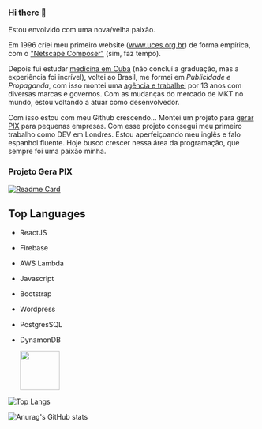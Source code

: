 ### Hi there 👋

Estou envolvido com uma nova/velha paixão.

Em 1996 criei meu primeiro website (www.uces.org.br) de forma empírica, com o ["Netscape Composer"](https://pt.wikipedia.org/wiki/Netscape_Composer) (sim, faz tempo).

Depois fui estudar [medicina em Cuba](https://pt.wikipedia.org/wiki/Escuela_Latinoamericana_de_Medicina) (não concluí a graduação, mas a experiência foi incrível), voltei ao Brasil, me formei em _Publicidade e Propaganda_, com isso montei uma [agência e trabalhei](https://www.dubcom.com.br) por 13 anos com diversas marcas e governos.
Com as mudanças do mercado de MKT no mundo, estou voltando a atuar como desenvolvedor.

Com isso estou com meu Github crescendo...
Montei um projeto para [gerar PIX](https://www.gerapix.vercel.app) para pequenas empresas.
Com esse projeto consegui meu primeiro trabalho como DEV em Londres. Estou aperfeiçoando meu inglês e falo espanhol fluente.
Hoje busco crescer nessa área da programação, que sempre foi uma paixão minha.

### Projeto Gera PIX

[![Readme Card](https://github-readme-stats.vercel.app/api/pin/?username=dubcom&repo=gerapix)](https://github.com/dubcom/gerapix)

## Top Languages

- ReactJS
- Firebase
- AWS Lambda
- Javascript
- Bootstrap
- Wordpress
- PostgresSQL
- DynamonDB


  <img src="https://cdn.jsdelivr.net/gh/devicons/devicon/icons/amazonwebservices/amazonwebservices-original.svg" width="80" height="80"/>

[![Top Langs](https://github-readme-stats.vercel.app/api/top-langs/?username=dubcom)](https://github.com/dubcom/github-readme-stats)



![Anurag's GitHub stats](https://github-readme-stats.vercel.app/api?username=dubcom&show_icons=true&theme=radical)
